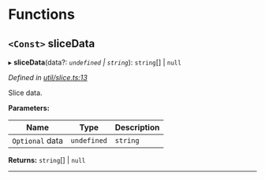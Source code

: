 

# Functions

<a id="slicedata"></a>

## `<Const>` sliceData

▸ **sliceData**(data?: *`undefined` | `string`*): `string`[] | `null`

*Defined in [util/slice.ts:13](https://github.com/paritytech/js-libs/blob/3946ccd/packages/abi/src/util/slice.ts#L13)*

Slice data.

**Parameters:**

| Name | Type | Description |
| ------ | ------ | ------ |
| `Optional` data | `undefined` | `string` |  Data to slice. |

**Returns:** `string`[] | `null`

___


